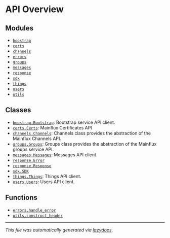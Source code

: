 <!-- markdownlint-disable -->

# API Overview

## Modules

- [`boostrap`](./boostrap.md#module-boostrap)
- [`certs`](./certs.md#module-certs)
- [`channels`](./channels.md#module-channels)
- [`errors`](./errors.md#module-errors)
- [`groups`](./groups.md#module-groups)
- [`messages`](./messages.md#module-messages)
- [`response`](./response.md#module-response)
- [`sdk`](./sdk.md#module-sdk)
- [`things`](./things.md#module-things)
- [`users`](./users.md#module-users)
- [`utils`](./utils.md#module-utils)

## Classes

- [`boostrap.Bootstrap`](./boostrap.md#class-bootstrap): Bootstrap service API client.
- [`certs.Certs`](./certs.md#class-certs): Mainflux Certificates API
- [`channels.Channels`](./channels.md#class-channels): Channels class provides the abstraction of the Mainflux Channels API.
- [`groups.Groups`](./groups.md#class-groups): Groups class provides the abstraction of the Mainflux groups service API.
- [`messages.Messages`](./messages.md#class-messages): Messages API client
- [`response.Error`](./response.md#class-error)
- [`response.Response`](./response.md#class-response)
- [`sdk.SDK`](./sdk.md#class-sdk)
- [`things.Things`](./things.md#class-things): Things API client.
- [`users.Users`](./users.md#class-users): Users API client.

## Functions

- [`errors.handle_error`](./errors.md#function-handle_error)
- [`utils.construct_header`](./utils.md#function-construct_header)


---

_This file was automatically generated via [lazydocs](https://github.com/ml-tooling/lazydocs)._
